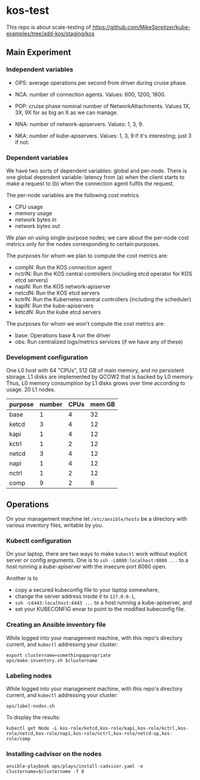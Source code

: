 # kos-test

This repo is about scale-testing of https://github.com/MikeSpreitzer/kube-examples/tree/add-kos/staging/kos

## Main Experiment

### Independent variables

- OPS: average operations per second from driver during cruise phase.

- NCA: number of connection agents.  Values: 600, 1200, 1800.

- POP: cruise phase nominal number of NetworkAttachments.  Values 1X, 3X, 9X for as big an X as we can manage.

- NNA: number of network-apiservers.  Values: 1, 3, 9.

- NKA: number of kube-apiservers.  Values: 1, 3, 9 if it's interesting; just 3 if not.

### Dependent variables

We have two sorts of dependent variables: global and per-node.  There is one global dependent variable: latency from
(a) when the client starts to make a request to (b) when the connection agent fulfils the request.

The per-node variables are the following cost metrics.

- CPU usage
- memory usage
- network bytes in
- network bytes out

We plan on using single-purpose nodes; we care about the per-node cost metrics
only for the nodes corresponding to certain purposes.

The purposes for whom we plan to compute the cost metrics are:

- compN: Run the KOS connection agent
- nctrlN: Run the KOS central controllers (including etcd operator for KOS etcd servers)
- napiN: Run the KOS network-apiserver
- netcdN: Run the KOS etcd servers
- kctrlN: Run the Kubernetes central controllers (including the scheduler)
- kapiN: Run the kube-apiservers
- ketcdN: Run the kube etcd servers

The purposes for whom we won't compute the cost metrics are:

- base: Operations base & run the driver
- obs: Run centralized logs/metrics services (if we have any of these)

### Development configuration

One L0 host with 64 "CPUs", 512 GB of main memory, and no persistent storage.
L1 disks are implemented by QCOW2 that is backed by L0 memory.
Thus, L0 memory consumption by L1 disks grows over time according to usage.
20 L1 nodes.

| purpose | number | CPUs | mem GB |
| ------- | ------ | ---- | ------ |
| base    |   1    |   4  |   32   |
| ketcd   |   3    |   4  |   12   |
| kapi    |   1    |   4  |   12   |
| kctrl   |   1    |   2  |   12   |
| netcd   |   3    |   4  |   12   |
| napi    |   1    |   4  |   12   |
| nctrl   |   1    |   2  |   12   |
| comp    |   9    |   2  |    8   |

## Operations

On your management machine let `/etc/ansible/hosts` be a directory
with various inventory files, writable by you.

### Kubectl configuration

On your laptop, there are two ways to make `kubectl` work without
explicit server or config arguments.  One is to `ssh
-L8080:localhost:8080 ...` to a host running a kube-apiserver with the
insecure port 8080 open.

Another is to
- copy a secured kubeconfig file to your laptop somewhere,
- change the server address inside it to `127.0.0.1`,
- `ssh -L6443:localhost:6443 ...` to a host running a kube-apiserver, and
- set your KUBECONFIG envar to point to the modified kubeconfig file.

### Creating an Ansible inventory file

While logged into your management machine, with this repo's directory
current, and `kubectl` addressing your cluster:

```
export clustername=somethingappropriate
ops/make-inventory.sh $clustername
```

### Labeling nodes

While logged into your management machine, with this repo's directory
current, and `kubectl` addressing your cluster:

```
ops/label-nodes.sh
```

To display the results:
```
kubectl get Node -L kos-role/ketcd,kos-role/kapi,kos-role/kctrl,kos-role/netcd,kos-role/napi,kos-role/nctrl,kos-role/netcd-op,kos-role/comp
```

### Installing cadvisor on the nodes

```
ansible-playbook ops/plays/install-cadvisor.yaml -e clustername=$clustername -f 8
```
